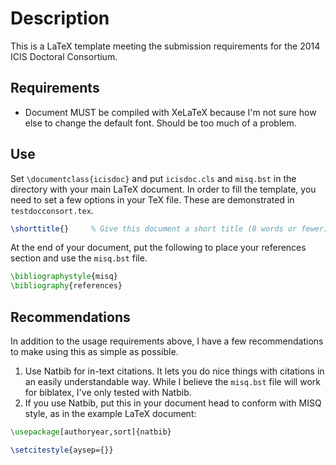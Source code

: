 # Description
This is a LaTeX template meeting the submission requirements
for the 2014 ICIS Doctoral Consortium.

## Requirements
* Document MUST be compiled with XeLaTeX because I'm not sure how else to change
  the default font. Should be too much of a problem.

## Use
Set `\documentclass{icisdoc}` and put `icisdoc.cls` and `misq.bst` in the directory with
your main LaTeX document. In order to fill the template, you need to set a few
options in your TeX file. These are demonstrated in `testdocconsort.tex`.

```latex
\shorttitle{}     % Give this document a short title (8 words or fewer)
```
At the end of your document, put the following to place your references section
and use the `misq.bst` file.

```latex
\bibliographystyle{misq}
\bibliography{references}
```

## Recommendations

In addition to the usage requirements above, I have a few recommendations to
make using this as simple as possible.

1. Use Natbib for in-text citations. It lets you do nice things with citations
   in an easily understandable way. While I believe the `misq.bst` file will
   work for biblatex, I've only tested with Natbib.
2. If you use Natbib, put this in your document head to conform with MISQ style,
   as in the example LaTeX document:

```latex
\usepackage[authoryear,sort]{natbib}

\setcitestyle{aysep={}}
```
